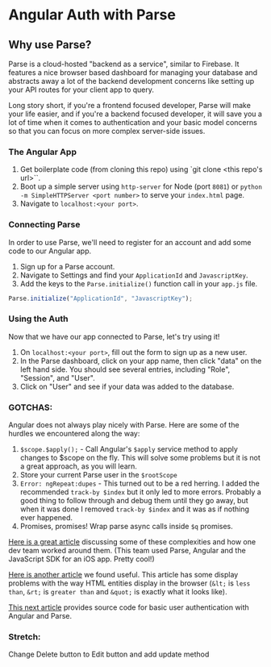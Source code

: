 # Angular Auth with Parse

## Why use Parse?

Parse is a cloud-hosted "backend as a service", similar to Firebase. It features a nice browser based dashboard for managing your database and abstracts away a lot of the backend development concerns like setting up your API routes for your client app to query.

Long story short, if you're a frontend focused developer, Parse will make your life easier, and if you're a backend focused developer, it will save you a lot of time when it comes to authentication and your basic model concerns so that you can focus on more complex server-side issues.

### The Angular App

1. Get boilerplate code (from cloning this repo) using `git clone <this repo's url>``.
1. Boot up a simple server using `http-server` for Node (port `8081`) or `python -m SimpleHTTPServer <port number>` to serve your `index.html` page.
1. Navigate to `localhost:<your port>`.

### Connecting Parse

In order to use Parse, we'll need to register for an account and add some code to our Angular app.

1. Sign up for a Parse account.
1. Navigate to Settings and find your `ApplicationId` and `JavascriptKey`.
1. Add the keys to the `Parse.initialize()` function call in your `app.js` file.

```javascript
Parse.initialize("ApplicationId", "JavascriptKey");
```

### Using the Auth

Now that we have our app connected to Parse, let's try using it!

1. On `localhost:<your port>`, fill out the form to sign up as a new user.
1. In the Parse dashboard, click on your app name, then click "data" on the left hand side. You should see several entries, including "Role",  "Session", and "User".
1. Click on "User" and see if your data was added to the database.

### GOTCHAS:
Angular does not always play nicely with Parse. Here are some of the hurdles we encountered along the way:

1. `$scope.$apply();` - Call Angular's `$apply` service method to apply changes to $scope on the fly. This will solve some problems but it is not a great approach, as you will learn.
1. Store your current Parse user in the `$rootScope`
1. `Error: ngRepeat:dupes` - This turned out to be a red herring. I added the recommended `track-by $index` but it only led to more errors. Probably a good thing to follow through and debug them until they go away, but when it was done I removed `track-by $index` and it was as if nothing ever happened.
1. Promises, promises! Wrap parse async calls inside `$q` promises.

[Here is a great article](http://tumba.solutions/blog/angularjs-and-parse) discussing some of these complexities and how one dev team worked around them. (This team used Parse, Angular and the JavaScript SDK for an iOS app. Pretty cool!)

[Here is another article](http://josee.me/2013/09/30/5-tips-for-using-parse-with-angularjs/) we found useful. This article has some display problems with the way HTML entities display in the browser (`&lt;` is `less than`, `&rt;` is `greater than` and `&quot;` is exactly what it looks like).

[This next article](http://popdevelop.com/2013/11/parse-com-and-angularjs-for-easy-setup-of-user-authentication/) provides source code for basic user authentication with Angular and Parse.


### Stretch: 
Change Delete button to Edit button and add update method


